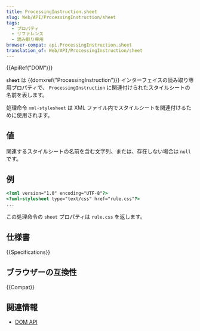 ```yaml
---
title: ProcessingInstruction.sheet
slug: Web/API/ProcessingInstruction/sheet
tags:
  - プロパティ
  - リファレンス
  - 読み取り専用
browser-compat: api.ProcessingInstruction.sheet
translation_of: Web/API/ProcessingInstruction/sheet
---
```

{{ApiRef("DOM")}}

**`sheet`** は {{domxref("ProcessingInstruction")}} インターフェイスの読み取り専用プロパティで、 `ProcessingInstruction` に関連付けられたスタイルシートの名前を表します。

処理命令 `xml-stylesheet` は XML ファイル内でスタイルシートを関連付けるために使用されます。

## 値

関連するスタイルシートの名前を含む文字列、または、存在しない場合は `null` です。

## 例

```html
<?xml version="1.0" encoding="UTF-8"?>
<?xml-stylesheet type="text/css" href="rule.css"?>
...
```

この処理命令の `sheet` プロパティは `rule.css` を返します。

## 仕様書

{{Specifications}}

## ブラウザーの互換性

{{Compat}}

## 関連情報

- [DOM API](/ja/docs/Web/API/Document_Object_Model)
